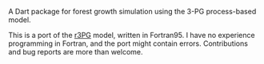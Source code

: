 <!--
This README describes the package. If you publish this package to pub.dev,
this README's contents appear on the landing page for your package.

For information about how to write a good package README, see the guide for
[writing package pages](https://dart.dev/tools/pub/writing-package-pages). 

For general information about developing packages, see the Dart guide for
[creating packages](https://dart.dev/guides/libraries/create-packages)
and the Flutter guide for
[developing packages and plugins](https://flutter.dev/to/develop-packages).
-->

A Dart package for forest growth simulation using the 3-PG process-based model.

This is a port of the [r3PG](https://github.com/trotsiuk/r3PG) model, written in Fortran95. I have no experience programming in Fortran, and the port might contain errors. Contributions and bug reports are more than welcome.

